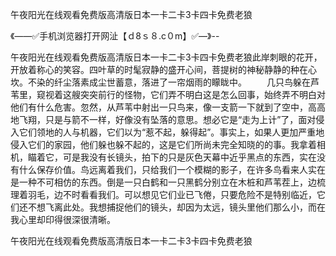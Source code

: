 午夜阳光在线观看免费版高清版日本一卡二卡3卡四卡免费老狼

《——✅手机浏览器打开网沚【ｄ8ｓ８.c０m】✅—》--

午夜阳光在线观看免费版高清版日本一卡二卡3卡四卡免费老狼此岸刺眼的花开，开放着称心的笑容。四叶草的时髦寂静的盛开心间，菩提树的神秘静静的种在心坎。不染的纤尘落素成尘世蓄意，落进了一帘烟雨的矇眬中。
　　几只鸟躲在芦苇里，窥视着这艘突突前行的怪物，它们弄不明白这是怎么回事，始终弄不明白对他们有什么危害。忽然，从芦苇中射出一只鸟来，像一支箭一下就到了空中，高高地飞翔，只是与箭不一样，好像没有坠落的意思。想必它是“走为上计”了，面对侵入它们领地的人与机器，它们以为“惹不起，躲得起”。事实上，如果人更加严重地侵入它们的家园，他们躲也躲不起的，这是它们所尚未完全知晓的的事。我拿着相机，瞄着它，可是我没有长镜头，拍下的只是灰色天幕中近乎黑点的东西，实在没有什么保存价值。鸟远离着我们，只给我们一个模糊的影子，在许多鸟看来人实在是一种不可相仿的东西。倒是一只白鹤和一只黑鹤分别立在木桩和芦苇茬上，边梳理着羽毛，边不时看看我们。可以想见它们业已飞倦，只要危险不是特别临近，它们还不想飞离此处。我想捕捉他们的镜头，却因为太远，镜头里他们那么小，而在我心里却印得很深很清晰。





午夜阳光在线观看免费版高清版日本一卡二卡3卡四卡免费老狼
